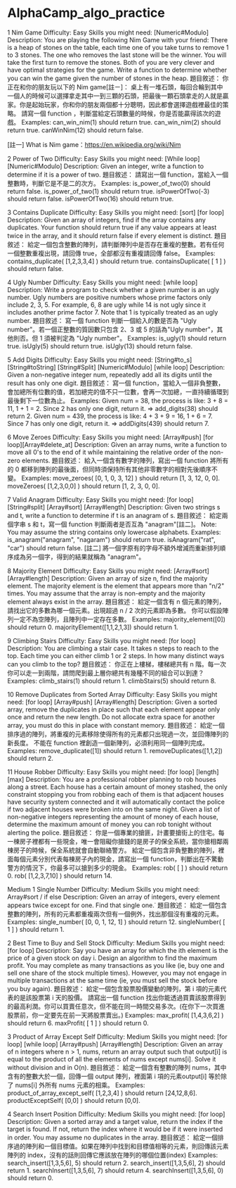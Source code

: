 # AlphaCamp_algo_practice

1 Nim Game
Difficulty: Easy
Skills you might need: [Numeric#Modulo] 
Description:
You are playing the following Nim Game with your friend:
There is a heap of stones on the table, each time one of you take turns to remove 1 to 3 stones. The one who removes the last stone will be the winner. You will take the first turn to remove the stones. Both of you are very clever and have optimal strategies for the game.
Write a function to determine whether you can win the game given the number of stones in the heap.
題目敘述：
你正在和你的朋友玩以下的 Nim game[註ㄧ]：
桌上有一堆石頭，每回合輪到其中一個人的時候可以選擇拿走其中一到三顆的石頭，把最後一顆石頭拿走的人就是贏家。你是起始玩家，你和你的朋友兩個都十分聰明，因此都會選擇遊戲裡最佳的策略。
請寫一個 function ，判斷當給定石頭數量的時候，你是否能贏得該次的遊戲。
Examples:
can_win_nim(1) should return true.
can_win_nim(2) should return true.
canWinNim(12) should return false.

[註一] What is Nim game：https://en.wikipedia.org/wiki/Nim

2 Power of Two
Difficulty: Easy
Skills you might need: [While loop] [Numeric#Modulo] 
Description:
Given an integer, write a function to determine if it is a power of two.
題目敘述：
請寫出一個 function，當給入一個整數時，判斷它是不是二的次方。
Examples:
is_power_of_two(0) should return false.
is_power_of_two(1) should return true.
isPowerOfTwo(-3) should return false.
isPowerOfTwo(16) should return true.

3 Contains Duplicate
Difficulty: Easy
Skills you might need: [sort] [for loop]
Description:
Given an array of integers, find if the array contains any duplicates. Your function should return true if any value appears at least twice in the array, and it should return false if every element is distinct.
題目敘述：
給定一個包含整數的陣列，請判斷陣列中是否存在重複的整數。若有任何一個整數重複出現，請回傳 true，全部都沒有重複請回傳 false。
Examples:
contains_duplicate( [1,2,3,3,4] ) should return true.
containsDuplicate( [ 1 ] ) should return false.

4 Ugly Number
Difficulty: Easy
Skills you might need: [while loop]
Description:
Write a program to check whether a given number is an ugly number.
Ugly numbers are positive numbers whose prime factors only include 2, 3, 5. For example, 6, 8 are ugly while 14 is not ugly since it includes another prime factor 7.
Note that 1 is typically treated as an ugly number.
題目敘述：
寫一個 function 判斷一個給入的數是否為 "Ugly number"。若一個正整數的質因數只包含 2、3 或 5 的話為"Ugly number"，其他則否。但 1 須被判定為 "Ugly number"。
Examples:
is_ugly(1) should return true.
isUgly(5) should return true.
isUgly(13) should return false.

5 Add Digits
Difficulty: Easy
Skills you might need: [String#to_s] [String#toString] [String#Split] [Numeric#Modulo] [while loop]
Description:
Given a non-negative integer num, repeatedly add all its digits until the result has only one digit.
題目敘述：
寫一個 function，當給入一個非負整數，會加總所有位數的值，若加總完的值不只一位數，會再一次加總，一直持續循環到最後剩下一位數為止。
Examples:
Given num = 38, the process is like: 3 + 8 = 11, 1 + 1 = 2. Since 2 has only one digit, return it.
=> add_digits(38) should return 2.
Given num = 439, the process is like: 4 + 3 + 9 = 16, 1 + 6 = 7. Since 7 has only one digit, return it.
=> addDigits(439) should return 7.

6 Move Zeroes
Difficulty: Easy
Skills you might need: [Array#push] [for loop][Array#delete_at]
Description:
Given an array nums, write a function to move all 0's to the end of it while maintaining the relative order of the non-zero elements.
題目敘述：
給入一個含有數字的陣列，寫出一個 function 將所有的 0 都移到陣列的最後面，但同時須保持所有其他非零數字的相對先後順序不變。
Examples:
move_zeroes( [0, 1, 0, 3, 12] ) should return [1, 3, 12, 0, 0].
moveZeroes( [1,2,3,0,0] ) should return [1, 2, 3, 0, 0].

7 Valid Anagram
Difficulty: Easy
Skills you might need: [for loop] [String#split] [Array#sort] [Array#length]
Description:
Given two strings s and t, write a function to determine if t is an anagram of s.
題目敘述：
給定兩個字串 s 和 t，寫一個 function 判斷兩者是否互為 "anagram"[註二]。
Note:
You may assume the string contains only lowercase alphabets.
Examples:
is_anagram("anagram", "nagaram") should return true.
isAnagram("rat", "car") should return false.
[註二] 將一個字原有的字母不額外增減而重新排列順序成為另一個字，得到的結果就稱為 "anagram"。

8 Majority Element
Difficulty: Easy
Skills you might need: [Array#sort] [Array#length]
Description:
Given an array of size n, find the majority element. The majority element is the element that appears more than "n/2"  times.
You may assume that the array is non-empty and the majority element always exist in the array.
題目敘述：
給定一個含有 n 個元素的陣列，請找出它的多數為哪一個元素。出現超過 n / 2 次的元素即為多數。
你可以假設陣列一定不為空陣列，且陣列中一定存在多數。
Examples:
majority_element([0]) should return 0.
majorityElement([1,1,2,1,3]) should return 1.

9 Climbing Stairs
Difficulty: Easy
Skills you might need: [for loop]
Description:
You are climbing a stair case. It takes n steps to reach to the top.
Each time you can either climb 1 or 2 steps. In how many distinct ways can you climb to the top?
題目敘述：
你正在上樓梯，樓梯總共有 n 階。每一次你可以走一到兩階，請問爬到最上層你總共有幾種不同的組合可以到達？
Examples:
climb_stairs(1) should return 1.
climbStairs(5) should return 8.

10 Remove Duplicates from Sorted Array
Difficulty: Easy
Skills you might need: [for loop] [Array#push] [Array#length] 
Description:
Given a sorted array, remove the duplicates in place such that each element appear only once and return the new length.
Do not allocate extra space for another array, you must do this in place with constant memory.
題目敘述：
給定一個排序過的陣列，將重複的元素移除使得所有的元素都只出現過一次，並回傳陣列的新長度。
不能在 function 裡創造一個新陣列，必須利用同一個陣列完成。
Examples:
remove_duplicate([1]) should return 1.
removeDuplicates([1,1,2]) should return 2.

11 House Robber
Difficulty: Easy
Skills you might need: [for loop] [length] [max] 
Description:
You are a professional robber planning to rob houses along a street. Each house has a certain amount of money stashed, the only constraint stopping you from robbing each of them is that adjacent houses have security system connected and it will automatically contact the police if two adjacent houses were broken into on the same night.
Given a list of non-negative integers representing the amount of money of each house, determine the maximum amount of money you can rob tonight without alerting the police.
題目敘述：
你是一個專業的搶匪，計畫要搶街上的住宅。每一棟房子裡都有一些現金，唯一會阻礙你搶錢的是房子的保全系統，當你搶相鄰兩棟房子的時候，保全系統就會自動聯絡警方。
給定一個包含非負整數的陣列，裡面每個元素分別代表每棟房子內的現金，請寫出一個 function，判斷出在不驚動警方的情況下，你最多可以搶到多少的現金。
Examples:
rob( [ ] ) should return 0.
rob( [1,2,3,7,10] ) should return 14.

Medium
1 Single Number
Difficulty: Medium
Skills you might need:  Array#sort / if else 
Description:
Given an array of integers, every element appears twice except for one. Find that single one.˙
題目敘述：
給定一個包含整數的陣列，所有的元素都重複兩次但有一個例外，找出那個沒有重複的元素。
Examples:
single_number( [0, 0, 1, 12, 1] ) should return 12.
singleNumber( [ 1 ] ) should return 1.

2 Best Time to Buy and Sell Stock
Difficulty: Medium
Skills you might need:  [for loop]
Description:
Say you have an array for which the ith element is the price of a given stock on day i.
Design an algorithm to find the maximum profit. You may complete as many transactions as you like (ie, buy one and sell one share of the stock multiple times). However, you may not engage in multiple transactions at the same time (ie, you must sell the stock before you buy again).
題目敘述：
給定一個包含股票股價變動的陣列，第 i 項的元素代表的是該股票第 i 天的股價。
請寫出一個 function 找出你能透過買賣該股票得到的最高利潤。你可以買賣任意次，但不能在同一時間交易多次。(在你下一次買進股票前，你一定要先在前一天將股票賣出。)
Examples:
max_profit( [1,4,3,6,2] ) should return 6.
maxProfit( [ 1 ] ) should return 0.

3 Product of Array Except Self
Difficulty: Medium
Skills you might need: [for loop] [while loop] [Array#push] [Array#length]
Description:
Given an array of n integers where n > 1, nums, return an array output such that output[i] is equal to the product of all the elements of nums except nums[i].
Solve it without division and in O(n).
題目敘述：
給定一個含有整數的陣列 nums，其中含有的整數大於一個，回傳一個 output 陣列，裡面第 i 項的元素output[i] 等於除了 nums[i] 外所有 nums 元素的相乘。
Examples:
product_of_array_except_self( [1,2,3,4] ) should return [24,12,8,6].
productExceptSelf( [0,0] ) should return [0,0].

4 Search Insert Position
Difficulty: Medium
Skills you might need: [for loop]
Description:
Given a sorted array and a target value, return the index if the target is found. If not, return the index where it would be if it were inserted in order.
You may assume no duplicates in the array.
題目敘述：
給定一個排序過的陣列和一個目標值。如果在陣列中找到和目標值相等的元素，則回傳該元素陣列的 index，沒有的話則回傳它應該放在陣列的哪個位置(index)
Examples:
search_insert([1,3,5,6], 5) should return 2.
search_insert([1,3,5,6], 2) should return 1.
searchInsert([1,3,5,6], 7) should return 4.
searchInsert([1,3,5,6], 0) should return 0.
